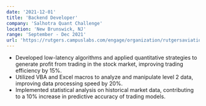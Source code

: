 ```yaml
---
date: '2021-12-01'
title: 'Backend Developer'
company: 'Salhotra Quant Challenge'
location: 'New Brunswick, NJ'
range: 'September - Dec 2021'
url: 'https://rutgers.campuslabs.com/engage/organization/rutgersaviation'
---
```


- Developed low-latency algorithms and applied quantitative strategies to generate profit from trading in the stock market, improving trading efficiency by 15%.
- Utilized VBA and Excel macros to analyze and manipulate level 2 data, improving data processing speed by 20%.
- Implemented statistical analysis on historical market data, contributing to a 10% increase in predictive accuracy of trading models.
